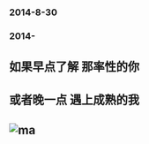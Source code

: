 ### 2014-8-30
### 2014-
## 如果早点了解 那率性的你
## 或者晚一点 遇上成熟的我
## ![ma](http://r.photo.store.qq.com/psb?/V14UVIPH2fOBeM/n0qEK4J5vlsS4lG9Vr0aFj6Xaj6U6gw*hqbuTWy*q1U!/r/dGwBAAAAAAAA)
